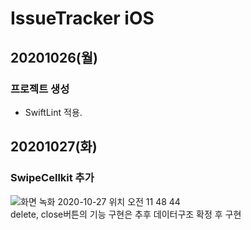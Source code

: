 # IssueTracker iOS
## 20201026(월)
### 프로젝트 생성
- SwiftLint 적용.   

## 20201027(화)
### SwipeCellkit 추가
![화면 녹화 2020-10-27 위치 오전 11 48 44](https://user-images.githubusercontent.com/33716159/97251041-800e4f00-184a-11eb-879c-66f0832c69df.gif)    
delete, close버튼의 기능 구현은 추후 데이터구조 확정 후 구현
